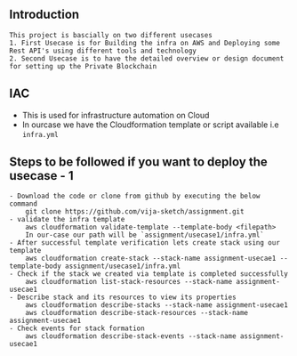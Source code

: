## Introduction
    This project is bascially on two different usecases 
    1. First Usecase is for Building the infra on AWS and Deploying some Rest API's using different tools and technology
    2. Second Usecase is to have the detailed overview or design document for setting up the Private Blockchain
## IAC
   -  This is used for infrastructure automation on Cloud 
   -  In ourcase we have the Cloudformation template or script available i.e `infra.yml`  

## Steps to be followed if you want to deploy the usecase - 1 
    - Download the code or clone from github by executing the below command
        git clone https://github.com/vija-sketch/assignment.git
    - validate the infra template
        aws cloudformation validate-template --template-body <filepath>
        In our-case our path will be `assignment/usecase1/infra.yml`
    - After successful template verification lets create stack using our template
        aws cloudformation create-stack --stack-name assignment-usecae1 --template-body assignment/usecase1/infra.yml
    - Check if the stack we created via template is completed successfully
        aws cloudformation list-stack-resources --stack-name assignment-usecae1
    - Describe stack and its resources to view its properties
        aws cloudformation describe-stacks --stack-name assignment-usecae1
        aws cloudformation describe-stack-resources --stack-name assignment-usecae1
    - Check events for stack formation
        aws cloudformation describe-stack-events --stack-name assignment-usecae1




 